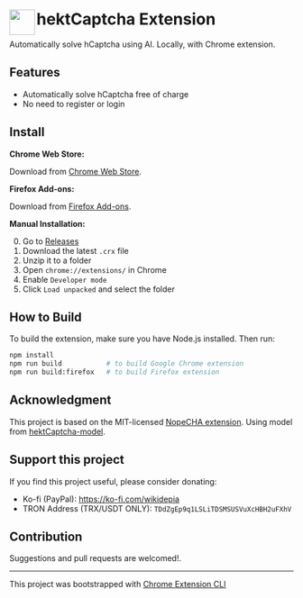 # <img src="public/icons/icon_48.png" width="45" align="left"> hektCaptcha Extension

Automatically solve hCaptcha using AI. Locally, with Chrome extension.

## Features

- Automatically solve hCaptcha free of charge
- No need to register or login

## Install

**Chrome Web Store:**

Download from [Chrome Web Store](https://chrome.google.com/webstore/detail/hektcaptcha-hcaptcha-solv/bpfdbfnkjelhloljelooneehdalcmljb).

**Firefox Add-ons:**

Download from [Firefox Add-ons](https://addons.mozilla.org/en-US/firefox/addon/hektcaptcha/).

**Manual Installation:**

0. Go to [Releases](https://github.com/Wikidepia/hektCaptcha-extension/releases)
1. Download the latest `.crx` file
2. Unzip it to a folder 
3. Open `chrome://extensions/` in Chrome
4. Enable `Developer mode`
5. Click `Load unpacked` and select the folder

## How to Build

To build the extension, make sure you have Node.js installed. Then run:

```bash
npm install
npm run build           # to build Google Chrome extension
npm run build:firefox   # to build Firefox extension
```

## Acknowledgment

This project is based on the MIT-licensed [NopeCHA extension](https://github.com/NopeCHALLC/nopecha-extension). Using model from [hektCaptcha-model](https://github.com/Wikidepia/hektCaptcha-model/).

## Support this project

If you find this project useful, please consider donating:

- Ko-fi (PayPal): https://ko-fi.com/wikidepia
- TRON Address (TRX/USDT ONLY): `TDdZgEp9q1LSLiTDSMSUSVuXcHBH2uFXhV`

## Contribution

Suggestions and pull requests are welcomed!.

---

This project was bootstrapped with [Chrome Extension CLI](https://github.com/dutiyesh/chrome-extension-cli)

